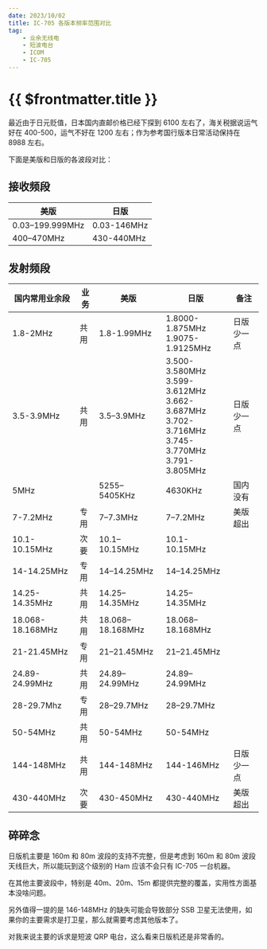 ```yaml
---
date: 2023/10/02
title: IC-705 各版本频率范围对比
tag:
    - 业余无线电
    - 短波电台
    - ICOM
    - IC-705
---
```


# {{ $frontmatter.title }}

最近由于日元贬值，日本国内直邮价格已经下探到 6100 左右了，海关税据说运气好在 400-500，运气不好在 1200 左右；作为参考国行版本日常活动保持在 8988 左右。

下面是美版和日版的各波段对比：

## 接收频段

| 美版            | 日版         |
| --------------- | ----------- |
| 0.03–199.999MHz | 0.03-146MHz |
| 400–470MHz      | 430-440MHz  |

## 发射频段

| 国内常用业余段     | 业务 | 美版              | 日版             | 备注 |
| ---------------- | --- | ---------------- | ---------------- | --- |
| 1.8-2MHz         | 共用 | 1.8-1.99MHz      | 1.8000-1.875MHz<br />1.9075-1.9125MHz  | 日版少一点 |
| 3.5-3.9MHz       | 共用 | 3.5–3.9MHz       | 3.500-3.580MHz<br />3.599-3.612MHz<br />3.662-3.687MHz<br />3.702-3.716MHz<br />3.745-3.770MHz<br />3.791-3.805MHz | 日版少一点 |
| 5MHz             |     | 5255–5405KHz     | 4630KHz          | 国内没有 |
| 7-7.2MHz         | 专用 | 7–7.3MHz         | 7–7.2MHz         | 美版超出 |
| 10.1-10.15MHz    | 次要 | 10.1–10.15MHz    | 10.1-10.15MHz    |
| 14-14.25MHz      | 专用 | 14–14.25MHz      | 14–14.25MHz      |
| 14.25-14.35MHz   | 共用 | 14.25–14.35MHz   | 14.25–14.35MHz   |
| 18.068-18.168MHz | 共用 | 18.068–18.168MHz | 18.068–18.168MHz |
| 21-21.45MHz      | 专用 | 21–21.45MHz      | 21–21.45MHz      |
| 24.89-24.99MHz   | 共用 | 24.89–24.99MHz   | 24.89–24.99MHz   |
| 28-29.7Mhz       | 专用 | 28–29.7MHz       | 28–29.7MHz       |
| 50-54MHz         | 共用 | 50-54MHz         | 50-54MHz         |
| 144-148MHz       | 共用 | 144-148MHz       | 144-146MHz       | 日版少一点 |
| 430-440MHz       | 次要 | 430-450MHz       | 430-440MHz       | 美版超出 |

## 碎碎念

日版机主要是 160m 和 80m 波段的支持不完整，但是考虑到 160m 和 80m 波段天线巨大，所以能玩到这个级别的 Ham 应该不会只有 IC-705 一台机器。

在其他主要波段中，特别是 40m、20m、15m 都提供完整的覆盖，实用性方面基本没啥问题。

另外值得一提的是 146-148MHz 的缺失可能会导致部分 SSB 卫星无法使用，如果你的主要需求是打卫星，那么就需要考虑其他版本了。

对我来说主要的诉求是短波 QRP 电台，这么看来日版机还是非常香的。

